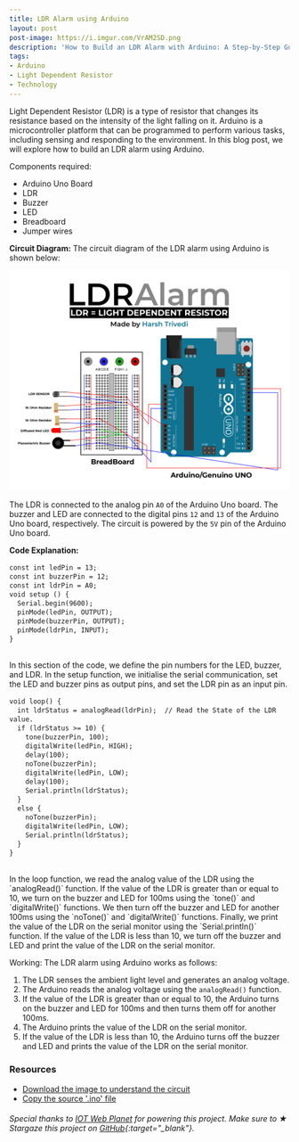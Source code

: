 ```yaml
---
title: LDR Alarm using Arduino
layout: post
post-image: https://i.imgur.com/VrAM2SD.png
description: 'How to Build an LDR Alarm with Arduino: A Step-by-Step Guide'
tags:
- Arduino
- Light Dependent Resistor
- Technology
---
```


Light Dependent Resistor (LDR) is a type of resistor that changes its resistance based on the intensity of the light falling on it. Arduino is a microcontroller platform that can be programmed to perform various tasks, including sensing and responding to the environment. In this blog post, we will explore how to build an LDR alarm using Arduino.

Components required:

- Arduino Uno Board
- LDR
- Buzzer
- LED
- Breadboard
- Jumper wires

**Circuit Diagram:**
The circuit diagram of the LDR alarm using Arduino is shown below:

<center><img src="https://raw.githubusercontent.com/harsh98trivedi/LDR-Buzzer-Alarm/master/LDR%20Alarm.jpg" alt="LDR Alarm using Arduino - Circuit Diagram"/></center>

The LDR is connected to the analog pin `A0` of the Arduino Uno board. The buzzer and LED are connected to the digital pins `12` and `13` of the Arduino Uno board, respectively. The circuit is powered by the `5V` pin of the Arduino Uno board.

**Code Explanation:**

```
const int ledPin = 13;
const int buzzerPin = 12;
const int ldrPin = A0;
void setup () {
  Serial.begin(9600);
  pinMode(ledPin, OUTPUT);
  pinMode(buzzerPin, OUTPUT);
  pinMode(ldrPin, INPUT);
}
```
<br>
In this section of the code, we define the pin numbers for the LED, buzzer, and LDR. In the setup function, we initialise the serial communication, set the LED and buzzer pins as output pins, and set the LDR pin as an input pin.
<br>

```
void loop() {
  int ldrStatus = analogRead(ldrPin);  // Read the State of the LDR value.
  if (ldrStatus >= 10) {
    tone(buzzerPin, 100);
    digitalWrite(ledPin, HIGH);
    delay(100);
    noTone(buzzerPin);
    digitalWrite(ledPin, LOW);
    delay(100);
    Serial.println(ldrStatus);
  }
  else {
    noTone(buzzerPin);
    digitalWrite(ledPin, LOW);
    Serial.println(ldrStatus);
  }
}
```
<br>
In the loop function, we read the analog value of the LDR using the `analogRead()` function. If the value of the LDR is greater than or equal to 10, we turn on the buzzer and LED for 100ms using the `tone()` and `digitalWrite()` functions. We then turn off the buzzer and LED for another 100ms using the `noTone()` and `digitalWrite()` functions. Finally, we print the value of the LDR on the serial monitor using the `Serial.println()` function. If the value of the LDR is less than 10, we turn off the buzzer and LED and print the value of the LDR on the serial monitor.

Working:
The LDR alarm using Arduino works as follows:

1. The LDR senses the ambient light level and generates an analog voltage.
2. The Arduino reads the analog voltage using the `analogRead()` function.
3. If the value of the LDR is greater than or equal to 10, the Arduino turns on the buzzer and LED for 100ms and then turns them off for another 100ms.
4. The Arduino prints the value of the LDR on the serial monitor.
5. If the value of the LDR is less than 10, the Arduino turns off the buzzer and LED and prints the value of the LDR on the serial monitor.

### Resources
- [Download the image to understand the circuit](https://raw.githubusercontent.com/harsh98trivedi/LDR-Buzzer-Alarm/master/LDR%20Alarm.jpg)
- [Copy the source '.ino' file](https://raw.githubusercontent.com/harsh98trivedi/LDR-Buzzer-Alarm/master/LDR-Buzzer-Alarm.ino)

###### Special thanks to [IOT Web Planet](http://iotwebplanet.com/) for powering this project. Make sure to ★ Stargaze this project on [GitHub](https://github.com/harsh98trivedi/LDR-Buzzer-Alarm){:target="_blank"}.